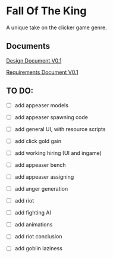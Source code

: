 # Fall Of The King
A unique take on the clicker game genre.
## Documents
[Design Document V0.1](https://docs.google.com/document/d/1UmDVAiibRLu1fPXms5iekuamPIv-bxaY4udhaSu6rsA/edit?usp=sharing)

[Requirements Document V0.1](https://docs.google.com/document/d/1RGBujNIf4_VdBfT1H9kWhF0OJSUII3IqO0SmxK3DaBU/edit?usp=sharing)
## TO DO:

- [ ] add appeaser models
- [ ] add appeaser spawning code
- [ ] add general UI, with resource scripts
- [ ] add click gold gain
- [ ] add working hiring (UI and ingame)

- [ ] add appeaser bench
- [ ] add appeaser assigning
- [ ] add anger generation

- [ ] add riot
- [ ] add fighting AI 
- [ ] add animations
- [ ] add riot conclusion

- [ ] add goblin laziness
